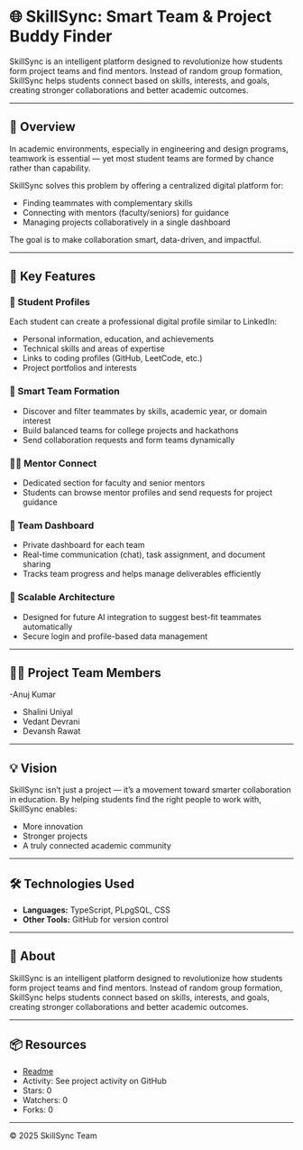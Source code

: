 # 🌐 SkillSync: Smart Team & Project Buddy Finder

SkillSync is an intelligent platform designed to revolutionize how students form project teams and find mentors. Instead of random group formation, SkillSync helps students connect based on skills, interests, and goals, creating stronger collaborations and better academic outcomes.

---

## 🚀 Overview

In academic environments, especially in engineering and design programs, teamwork is essential — yet most student teams are formed by chance rather than capability.  

SkillSync solves this problem by offering a centralized digital platform for:

- Finding teammates with complementary skills
- Connecting with mentors (faculty/seniors) for guidance
- Managing projects collaboratively in a single dashboard

The goal is to make collaboration smart, data-driven, and impactful.

---

## 🎯 Key Features

### 👤 Student Profiles
Each student can create a professional digital profile similar to LinkedIn:

- Personal information, education, and achievements
- Technical skills and areas of expertise
- Links to coding profiles (GitHub, LeetCode, etc.)
- Project portfolios and interests

### 🤝 Smart Team Formation
- Discover and filter teammates by skills, academic year, or domain interest
- Build balanced teams for college projects and hackathons
- Send collaboration requests and form teams dynamically

### 🧑‍🏫 Mentor Connect
- Dedicated section for faculty and senior mentors
- Students can browse mentor profiles and send requests for project guidance

### 📂 Team Dashboard
- Private dashboard for each team
- Real-time communication (chat), task assignment, and document sharing
- Tracks team progress and helps manage deliverables efficiently

### 🧱 Scalable Architecture
- Designed for future AI integration to suggest best-fit teammates automatically
- Secure login and profile-based data management

---

## 👩‍💻 Project Team Members

-Anuj Kumar
- Shalini Uniyal
- Vedant Devrani
- Devansh Rawat


---

## 💡 Vision

SkillSync isn’t just a project — it’s a movement toward smarter collaboration in education. By helping students find the right people to work with, SkillSync enables:

- More innovation
- Stronger projects
- A truly connected academic community

---

## 🛠️ Technologies Used

- **Languages:** TypeScript, PLpgSQL, CSS
- **Other Tools:** GitHub for version control

---

## 📌 About

SkillSync is an intelligent platform designed to revolutionize how students form project teams and find mentors. Instead of random group formation, SkillSync helps students connect based on skills, interests, and goals, creating stronger collaborations and better academic outcomes.

---

## 📦 Resources

- [Readme](#)
- Activity: See project activity on GitHub
- Stars: 0
- Watchers: 0
- Forks: 0

---

© 2025 SkillSync Team
